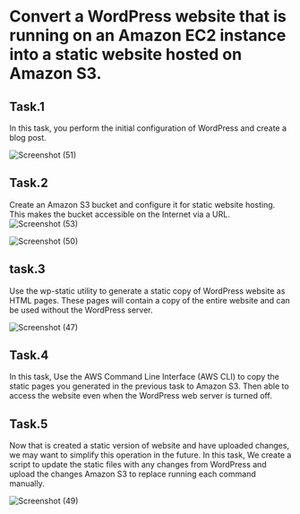 
# Convert a WordPress website that is running on an Amazon EC2 instance into a static website hosted on Amazon S3.
 ## Task.1
 
 In this task, you perform the initial configuration of WordPress and create a blog post.

 
 ![Screenshot (51)](https://github.com/user-attachments/assets/65f88b46-5459-4a48-8c22-646064bd4761)

 
 ## Task.2
 Create an Amazon S3 bucket and configure it for static website hosting. This makes the bucket accessible on the Internet via a URL.
 ![Screenshot (53)](https://github.com/user-attachments/assets/8d249384-97f2-470d-8702-629994921a2b)


 ![Screenshot (50)](https://github.com/user-attachments/assets/4a514700-d39b-4956-bf95-7c40d2346543)

 ## task.3
 Use the wp-static utility to generate a static copy of  WordPress website as HTML pages. These pages will contain a copy of the entire website and can be used without the WordPress server.

 ![Screenshot (47)](https://github.com/user-attachments/assets/04ebe458-7ad9-4171-9e24-da24fef4a8ad)

 ## Task.4
 In this task, Use the AWS Command Line Interface (AWS CLI) to copy the static pages you generated in the previous task to Amazon S3. Then able to access the website even when the WordPress web server is turned off.
 
  ## Task.5
  Now that is created a static version of  website and have uploaded changes, we may want to simplify this operation in the future. In this task, We create a script to update the static files with any changes from  WordPress and upload the changes Amazon S3 to replace running each command manually.

  ![Screenshot (49)](https://github.com/user-attachments/assets/61bc8dac-773e-4bff-ab40-198198a275f0)


